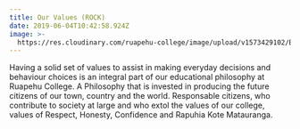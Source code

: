 ```yaml
---
title: Our Values (ROCK)
date: 2019-06-04T10:42:58.924Z
image: >-
  https://res.cloudinary.com/ruapehu-college/image/upload/v1573429102/Billboard_as_Poster_dpmmo5.jpg
---
```

Having a  solid set of  values to assist in making everyday decisions and behaviour choices is an integral part of our educational philosophy at Ruapehu College. A Philosophy that is invested in producing the future citizens of our town, country and the world. Responsable citizens, who contribute to society at large and who extol the values of our college, values of  Respect, Honesty, Confidence  and Rapuhia Kote Matauranga.
